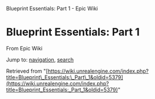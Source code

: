 Blueprint Essentials: Part 1 - Epic Wiki             

Blueprint Essentials: Part 1
============================

From Epic Wiki

Jump to: [navigation](#mw-navigation), [search](#p-search)

Retrieved from "[https://wiki.unrealengine.com/index.php?title=Blueprint\_Essentials:\_Part\_1&oldid=5379](https://wiki.unrealengine.com/index.php?title=Blueprint_Essentials:_Part_1&oldid=5379)"